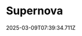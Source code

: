 ---
title: Supernova
date: 2025-03-09T07:39:34.711Z
website: https://1supernova.com/
ssg: [Nextjs]
category: [Business]
css: [Tailwind]
ui: []
draft: false
---